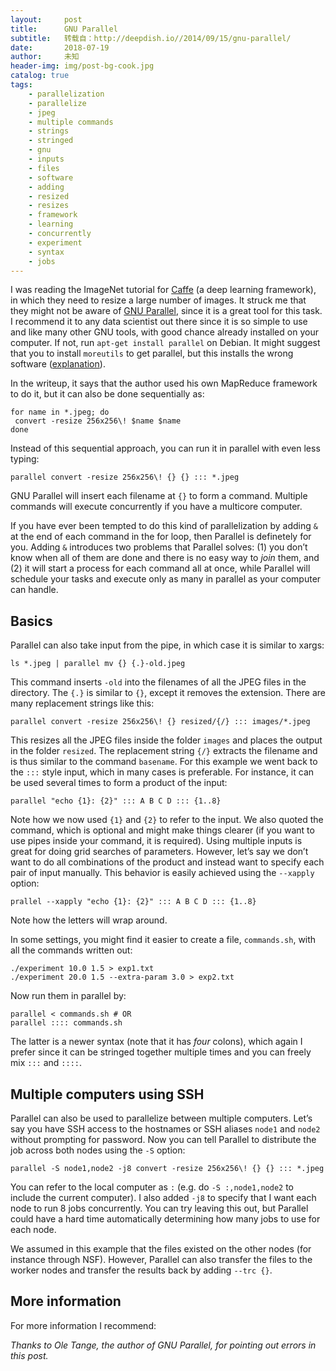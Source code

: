 ```yaml
---
layout:     post
title:      GNU Parallel
subtitle:   转载自：http://deepdish.io//2014/09/15/gnu-parallel/
date:       2018-07-19
author:     未知
header-img: img/post-bg-cook.jpg
catalog: true
tags:
    - parallelization
    - parallelize
    - jpeg
    - multiple commands
    - strings
    - stringed
    - gnu
    - inputs
    - files
    - software
    - adding
    - resized
    - resizes
    - framework
    - learning
    - concurrently
    - experiment
    - syntax
    - jobs
---
```


I was reading the ImageNet
tutorial for
[Caffe](http://caffe.berkeleyvision.org/) (a deep learning framework), in which
they need to resize a large number of images. It struck me that they might not
be aware of [GNU Parallel](http://www.gnu.org/software/parallel), since it
is a great tool for this task. I recommend it to any data scientist out there
since it is so simple to use and like many other GNU tools, with good chance
already installed on your computer. If not, run `apt-get install parallel` on
Debian. It might suggest that you to install `moreutils` to get parallel, but
this installs the wrong software ([explanation](http://www.gnu.org/software/parallel/history.html)).

In the writeup, it says that the author used his own MapReduce framework to do
it, but it can also be done sequentially as:

```
for name in *.jpeg; do
 convert -resize 256x256\! $name $name
done

```

Instead of this sequential approach, you can run it in parallel with even less
typing:

```
parallel convert -resize 256x256\! {} {} ::: *.jpeg

```

GNU Parallel will insert each filename at `{}` to form a command. Multiple
commands will execute concurrently if you have a multicore computer.

If you have ever been tempted to do this kind of parallelization by adding `&`
at the end of each command in the for loop, then Parallel is definetely for
you. Adding `&` introduces two problems that Parallel solves: (1) you don’t
know when all of them are done and there is no easy way to *join* them, and (2)
it will start a process for each command all at once, while Parallel will
schedule your tasks and execute only as many in parallel as your computer
can handle.

## Basics

Parallel can also take input from the pipe, in which case it is similar to xargs:

```
ls *.jpeg | parallel mv {} {.}-old.jpeg

```

This command inserts `-old` into the filenames of all the JPEG files in the
directory. The `{.}` is similar to `{}`, except it removes the extension. There
are many replacement strings like this:

```
parallel convert -resize 256x256\! {} resized/{/} ::: images/*.jpeg

```

This resizes all the JPEG files inside the folder `images` and places the
output in the folder `resized`. The replacement string `{/}` extracts the
filename and is thus similar to the command `basename`. For this example we
went back to the `:::` style input, which in many cases is preferable. For
instance, it can be used several times to form a product of the input:

```
parallel "echo {1}: {2}" ::: A B C D ::: {1..8}

```

Note how we now used `{1}` and `{2}` to refer to the input. We also quoted the
command, which is optional and might make things clearer (if you want to use
pipes inside your command, it is required). Using multiple inputs is great for
doing grid searches of parameters. However, let’s say we don’t want to do all
combinations of the product and instead want to specify each pair of input
manually. This behavior is easily achieved using the `--xapply` option:

```
prallel --xapply "echo {1}: {2}" ::: A B C D ::: {1..8}

```

Note how the letters will wrap around.

In some settings, you might find it easier to create a file, `commands.sh`,
with all the commands written out:

```
./experiment 10.0 1.5 > exp1.txt
./experiment 20.0 1.5 --extra-param 3.0 > exp2.txt

```

Now run them in parallel by:

```
parallel < commands.sh # OR
parallel :::: commands.sh

```

The latter is a newer syntax (note that it has *four* colons), which again I
prefer since it can be stringed together multiple times and you can freely mix
`:::` and `::::`.

## Multiple computers using SSH

Parallel can also be used to parallelize between multiple computers. Let’s say
you have SSH access to the hostnames or SSH aliases `node1` and `node2` without
prompting for password. Now you can tell Parallel to distribute the job across
both nodes using the `-S` option:

```
parallel -S node1,node2 -j8 convert -resize 256x256\! {} {} ::: *.jpeg

```

You can refer to the local computer as `:` (e.g. do `-S :,node1,node2` to
include the current computer). I also added `-j8` to specify that I want each
node to run 8 jobs concurrently. You can try leaving this out, but Parallel
could have a hard time automatically determining how many jobs to use for each
node.

We assumed in this example that the files existed on the other nodes (for
instance through NSF). However, Parallel can also transfer the files to the
worker nodes and transfer the results back by adding `--trc {}`.

## More information

For more information I recommend:

*Thanks to Ole Tange, the author of GNU Parallel, for pointing out errors in this post.*
